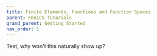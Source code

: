 ```yaml
---
title: Finite Elements, Functions and Function Spaces
parent: FEniCS Tutorials
grand_parent: Getting Started
nav_order: 1
---
```


Test, why won't this naturally show up?

